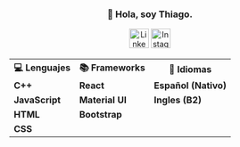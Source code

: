 <div class="readmeWrapper">
  <h3 align="center">👋 Hola, soy Thiago.</h3>
  <div class="contact" align="center">
    <a target="_BLANK" href="https://www.linkedin.com/in/thiagolopezalderete/"><img src="https://clipart-best.com/img/linkedIn/linkedIn-clip-art-2.png" alt="LinkedIn" width="35px"></a>
     <a target="_BLANK" href="https://www.instagram.com/thiagolopez_a/"><img src="https://clipart-best.com/img/instagram/instagram-clip-art-16.png" alt="Instagram" width="35px"></a>
  </div>
  <table align="center">
    <tr>
      <th>💻 Lenguajes</th>
      <th>📚 Frameworks</th>
      <th>💬 Idiomas</th>
    </tr>
    <tr>
      <td><b>C++</b></td>
      <td><b>React</b></td>
      <td><b>Español (Nativo)</b></td>
    </tr>
    <tr>
      <td><b>JavaScript</b></td>
      <td><b>Material UI</b></td>
      <td><b>Ingles (B2)</b></td>
    </tr>
    <tr>
      <td><b>HTML</b></td>
      <td><b>Bootstrap</b></td>
      <td></td>
    </tr>
    <tr>
      <td><b>CSS</b></td>
      <td></td>
      <td></td>
    </tr>
  </table>
  
  
 
  

<!--
**ThiagoLopezA/ThiagoLopezA** is a ✨ _special_ ✨ repository because its `README.md` (this file) appears on your GitHub profile.

Here are some ideas to get you started:

- 🔭 I’m currently working on ...
- 🌱 I’m currently learning ...
- 👯 I’m looking to collaborate on ...
- 🤔 I’m looking for help with ...
- 💬 Ask me about ...
- 📫 How to reach me: ...
- 😄 Pronouns: ...
- ⚡ Fun fact: ...
-->
